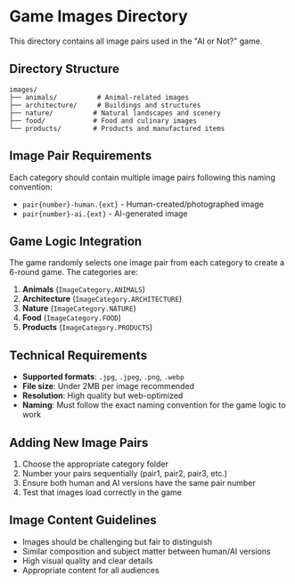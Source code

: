 # Game Images Directory

This directory contains all image pairs used in the "AI or Not?" game.

## Directory Structure

```
images/
├── animals/          # Animal-related images
├── architecture/     # Buildings and structures
├── nature/          # Natural landscapes and scenery
├── food/            # Food and culinary images
└── products/        # Products and manufactured items
```

## Image Pair Requirements

Each category should contain multiple image pairs following this naming convention:

- `pair{number}-human.{ext}` - Human-created/photographed image
- `pair{number}-ai.{ext}` - AI-generated image

## Game Logic Integration

The game randomly selects one image pair from each category to create a 6-round game. The categories are:

1. **Animals** (`ImageCategory.ANIMALS`)
2. **Architecture** (`ImageCategory.ARCHITECTURE`) 
3. **Nature** (`ImageCategory.NATURE`)
4. **Food** (`ImageCategory.FOOD`)
5. **Products** (`ImageCategory.PRODUCTS`)

## Technical Requirements

- **Supported formats**: `.jpg`, `.jpeg`, `.png`, `.webp`
- **File size**: Under 2MB per image recommended
- **Resolution**: High quality but web-optimized
- **Naming**: Must follow the exact naming convention for the game logic to work

## Adding New Image Pairs

1. Choose the appropriate category folder
2. Number your pairs sequentially (pair1, pair2, pair3, etc.)
3. Ensure both human and AI versions have the same pair number
4. Test that images load correctly in the game

## Image Content Guidelines

- Images should be challenging but fair to distinguish
- Similar composition and subject matter between human/AI versions
- High visual quality and clear details
- Appropriate content for all audiences
